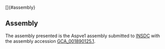 []{#assembly}

Assembly
--------

The assembly presented is the Aspve1 assembly submitted to
[INSDC](http://www.insdc.org) with the assembly accession
[GCA\_001890125.1](http://www.ebi.ac.uk/ena/data/view/GCA_001890125.1).
